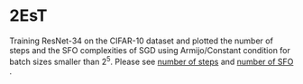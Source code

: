 # 2EsT
 Training ResNet-34 on the CIFAR-10 dataset and plotted the number of steps and the SFO complexities of SGD using Armijo/Constant condition for batch sizes smaller than $2^5$. Please see  [number of steps](./CIFAR10_train_K_b.png) and [number of SFO](./CIFAR10_train_Kb_b.png) .
